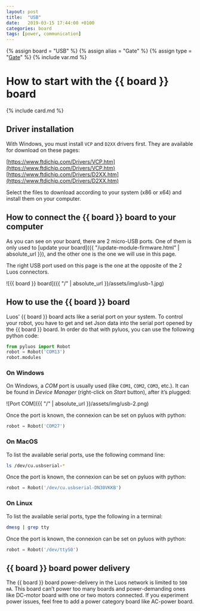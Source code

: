 ```yaml
---
layout: post
title:  "USB"
date:   2019-03-15 17:44:00 +0100
categories: board
tags: [power, communication]
---
```

{% assign board = "USB" %}
{% assign alias = "Gate" %}
{% assign type = "[Gate](/module/Gate)" %}
{% include var.md %}

# How to start with the {{ board }} board
{% include card.md %}

## Driver installation
With Windows, you must install `VCP` and `D2XX` drivers first. They are available for download on these pages:

[https://www.ftdichip.com/Drivers/VCP.htm](https://www.ftdichip.com/Drivers/VCP.htm)<br />
[https://www.ftdichip.com/Drivers/D2XX.htm](https://www.ftdichip.com/Drivers/D2XX.htm)

Select the files to download according to your system (x86 or x64) and install them on your computer.


## How to connect the {{ board }} board to your computer

As you can see on your board, there are 2 micro-USB ports. One of them is only used to [update your board]({{ "/update-module-firmware.html" | absolute_url }}), and the other one is the one we will use in this page.

The right USB port used on this page is the one at the opposite of the 2 Luos connectors.

![{{ board }} board]({{ "/" | absolute_url }}/assets/img/usb-1.jpg)

## How to use the {{ board }} board
Luos' {{ board }} board acts like a serial port on your system.
To control your robot, you have to get and set Json data into the serial port opened by the {{ board }} board. In order do that with pyluos, you can use the following python code:

```python
from pyluos import Robot
robot = Robot('COM13')
robot.modules
```

### On Windows
On Windows, a *COM* port is usually used (like `COM1`, `COM2`, `COM3`, etc.). It can be found in *Device Manager* (right-click on *Start* button), after it’s plugged:

![Port COM]({{ "/" | absolute_url }}/assets/img/usb-2.png)

Once the port is known, the connexion can be set on pyluos with python:

```python
robot = Robot('COM27')
```

### On MacOS
To list the available serial ports, use the following command line:

```bash
ls /dev/cu.usbserial-*
```

Once the port is known, the connexion can be set on pyluos with python:

```python
robot = Robot('/dev/cu.usbserial-DN30VKKB')
```

### On Linux
To list the available serial ports, type the following in a terminal:

```bash
dmesg | grep tty
```

Once the port is known, the connexion can be set on pyluos with python:

```python
robot = Robot('/dev/ttyS0')
```

## {{ board }} board power delivery

The {{ board }} board power-delivery in the Luos network is limited to `500 mA`. This board can’t power too many boards and power-demanding ones like DC-motor board with one or two motors connected. If you experiment power issues, feel free to add a power category board like AC-power board.
